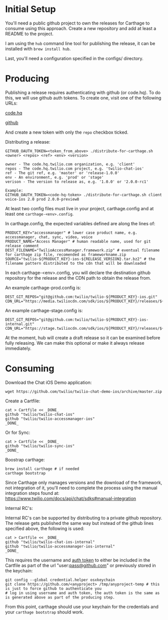 # Initial Setup

You'll need a public github project to own the releases for Carthage to consume using this approach.  Create a new repository and add at least a README to the project.

I am using the `hub` command line tool for publishing the release, it can be installed with `brew install hub`.

Last, you'll need a configuration specified in the configs/ directory.

# Producing

Publishing a release requires authenticating with github (or code.hq).  To do this, we will use github auth tokens.  To create one, visit one of the following URLs:

[code.hq](https://code.hq.twilio.com/settings/tokens/new)

[github](https://github.com/settings/tokens/new)

And create a new token with only the `repo` checkbox ticked.

Distributing a release:

    GITHUB_OAUTH_TOKEN=<token_from_above> ./distribute-for-carthage.sh <owner> <repos> <ref> <env> <version>
    
    owner - The code.hq.twilio.com organization, e.g. 'client'
    repos - The code.hq.twilio.com project, e.g. 'twilio-chat-ios'
    ref - The git ref, e.g. 'master' or 'release-1.0.0'
    env - An environment, e.g. 'prod' or 'stage'
    verison - The version to release as, e.g. '1.0.0' or '2.0.0-rc1'
    
    Example:
    GITHUB_OAUTH_TOKEN=<code-hq-token> ./distribute-for-carthage.sh client voice-ios 2.0 prod 2.0.0-preview8

At least two config files must live in your project, carthage.config and at least one `carthage-<env>.config`.

In carthage.config, the expected variables defined are along the lines of:

    PRODUCT_KEY="accessmanager" # lower case product name, e.g. accessmanager, chat, sync, video, voice
    PRODUCT_NAME="Access Manager" # human readable name, used for git release comment
    DEST_FILENAME="TwilioAccessManager.framework.zip" # eventual filename for carthage zip file, recomended as frameworkname.zip
    SOURCE="twilio-${PRODUCT_KEY}-ios-${RELEASE_VERSION}.tar.bz2" # the filename pattern distributed to the cdn that will be downloaded

In each carthage-&lt;env&gt;.config, you will declare the destination github repository for the release and the CDN path to obtain the release from.

An example carthage-prod.config is:

    DEST_GIT_REPOS="git@github.com:twilio/twilio-${PRODUCT_KEY}-ios.git"
    CDN_URL="https://media.twiliocdn.com/sdk/ios/${PRODUCT_KEY}/releases/${RELEASE_VERSION}/${SOURCE}"

An example carthage-stage.config is:

    DEST_GIT_REPOS="git@github.com:twilio/twilio-${PRODUCT_KEY}-ios-internal.git"
    CDN_URL="https://stage.twiliocdn.com/sdk/ios/${PRODUCT_KEY}/releases/${RELEASE_VERSION}/${SOURCE}"

At the moment, hub will create a draft release so it can be examined before
fully releasing.  We can make this optional or make it always release
immediately.

# Consuming

Download the Chat iOS Demo application:

    wget https://github.com/twilio/twilio-chat-demo-ios/archive/master.zip

Create a Cartfile:

    cat > Cartfile << _DONE_
    github "twilio/twilio-chat-ios"
    github "twilio/twilio-accessmanager-ios"
    _DONE_

Or for Sync:

    cat > Cartfile << _DONE_
    github "twilio/twilio-sync-ios"
    _DONE_

Boostrap carthage:

    brew install carthage # if needed
    carthage bootstrap

Since Carthage only manages versions and the download of the framework, not integration of it, you'll need to complete the process using the manual integration steps found at:  https://www.twilio.com/docs/api/chat/sdks#manual-integration

Internal RC's:

Internal RC's can be supported by distributing to a private github repository.  The release gets published the same way but instead of the github lines specified above, the following is used:

    cat > Cartfile << _DONE_
    github "twilio/twilio-chat-ios-internal"
    github "twilio/twilio-accessmanager-ios-internal"
    _DONE_

This requires the username and [auth token](https://help.github.com/articles/creating-a-personal-access-token-for-the-command-line/) to either be included in the Cartfile as part of the url "user:pass@github.com" or previously stored in the keychain:

    git config --global credential.helper osxkeychain
    git clone https://github.com/<anyproject> /tmp/anyproject-temp # this is just to force github to authenticate you
    # log in using username and auth token, the auth token is the same as is generated above as part of the producing step.

From this point, carthage should use your keychain for the credentials and your `carthage bootstrap` should work.

